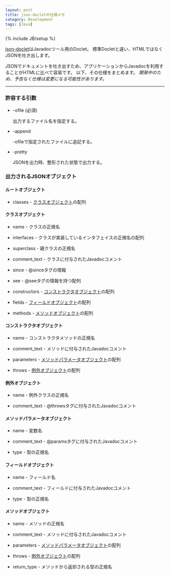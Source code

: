 ```yaml
---
layout: post
title: json-docletの仕様メモ
category: Development
tags: [Java]
---
```

{% include JB/setup %}

[json-doclet](https://github.com/kamichidu/java-json-doclet)はJavadocツール用のDoclet。
標準Docletと違い、HTMLではなくJSONを吐き出します。

JSONでドキュメントを吐き出すため、アプリケーションからJavadocを利用することがHTMLに比べて容易です。
以下、その仕様をまとめます。
*開発中のため、予告なく仕様は変更になる可能性があります。*

---

### 許容する引数

* -ofile (必須)

    出力するファイル名を指定する。

* -append

    -ofileで指定されたファイルに追記する。

* -pretty

    JSONを出力時、整形された状態で出力する。


### 出力されるJSONオブジェクト

#### <a name="root-object">ルートオブジェクト</a>

* classes - [クラスオブジェクト](#class-object)の配列

#### <a name="class-object">クラスオブジェクト</a>

* name - クラスの正規名

* interfaces - クラスが実装しているインタフェイスの正規名の配列

* superclass - 親クラスの正規名

* comment_text - クラスに付与されたJavadocコメント

* since - @sinceタグの情報

* see - @seeタグの情報を持つ配列

* constructors - [コンストラクタオブジェクト](#constructor-object)の配列

* fields - [フィールドオブジェクト](#field-object)の配列

* methods - [メソッドオブジェクト](#method-object)の配列

#### <a name="constructor-object">コンストラクタオブジェクト</a>

* name - コンストラクタメソッドの正規名

* comment_text - メソッドに付与されたJavadocコメント

* parameters - [メソッドパラメータオブジェクト](#method-parameter-object)の配列

* throws - [例外オブジェクト](#exception-object)の配列

#### <a name="exception-object">例外オブジェクト</a>

* name - 例外クラスの正規名

* comment_text - @throwsタグに付与されたJavadocコメント

#### <a name="method-parameter-object">メソッドパラメータオブジェクト</a>

* name - 変数名

* comment_text - @paramsタグに付与されたJavadocコメント

* type - 型の正規名

#### <a name="field-object">フィールドオブジェクト</a>

* name - フィールド名

* comment_text - フィールドに付与されたJavadocコメント

* type - 型の正規名

#### <a name="method-object">メソッドオブジェクト</a>

* name - メソッドの正規名

* comment_text - メソッドに付与されたJavadocコメント

* parameters - [メソッドパラメータオブジェクト](#method-parameter-object)の配列

* throws - [例外オブジェクト](#exception-object)の配列

* return_type - メソッドから返却される型の正規名
